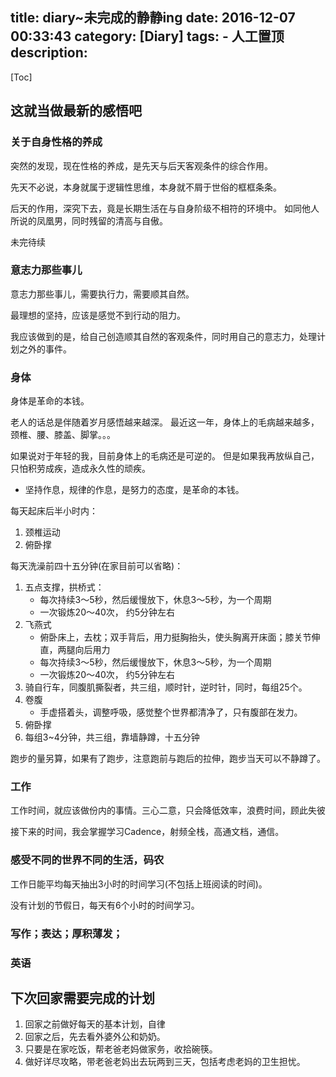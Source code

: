title: diary~未完成的静静ing
date: 2016-12-07 00:33:43
category: [Diary]
tags:
    - 人工置顶
description:
---
[Toc]

## 这就当做最新的感悟吧

### 关于自身性格的养成

突然的发现，现在性格的养成，是先天与后天客观条件的综合作用。

先天不必说，本身就属于逻辑性思维，本身就不屑于世俗的框框条条。

后天的作用，深究下去，竟是长期生活在与自身阶级不相符的环境中。
如同他人所说的凤凰男，同时残留的清高与自傲。

未完待续

### 意志力那些事儿

意志力那些事儿，需要执行力，需要顺其自然。

最理想的坚持，应该是感觉不到行动的阻力。

我应该做到的是，给自己创造顺其自然的客观条件，同时用自己的意志力，处理计划之外的事件。

### 身体

身体是革命的本钱。

老人的话总是伴随着岁月感悟越来越深。
最近这一年，身体上的毛病越来越多，颈椎、腰、膝盖、脚掌。。。

如果说对于年轻的我，目前身体上的毛病还是可逆的。
但是如果我再放纵自己，只怕积劳成疾，造成永久性的顽疾。

*   坚持作息，规律的作息，是努力的态度，是革命的本钱。

每天起床后半小时内：
1.  颈椎运动
2.  俯卧撑

每天洗澡前四十五分钟(在家目前可以省略)：
1.  五点支撑，拱桥式：
    *   每次持续3～5秒，然后缓慢放下，休息3～5秒，为一个周期
    *   一次锻炼20～40次， 约5分钟左右
2.  飞燕式 
    *   俯卧床上，去枕；双手背后，用力挺胸抬头，使头胸离开床面；膝关节伸直，两腿向后用力
    *   每次持续3～5秒，然后缓慢放下，休息3～5秒，为一个周期
    *   一次锻炼20～40次， 约5分钟左右
3.  骑自行车，同腹肌撕裂者，共三组，顺时针，逆时针，同时，每组25个。
4.  卷腹
    *   手虚搭着头，调整呼吸，感觉整个世界都清净了，只有腹部在发力。
5.  俯卧撑
6.  每组3~4分钟，共三组，靠墙静蹲，十五分钟

跑步的量另算，如果有了跑步，注意跑前与跑后的拉伸，跑步当天可以不静蹲了。

### 工作

工作时间，就应该做份内的事情。三心二意，只会降低效率，浪费时间，顾此失彼

接下来的时间，我会掌握学习Cadence，射频全栈，高通文档，通信。


### 感受不同的世界不同的生活，码农

工作日能平均每天抽出3小时的时间学习(不包括上班阅读的时间)。

没有计划的节假日，每天有6个小时的时间学习。

### 写作；表达；厚积薄发；


### 英语


## 下次回家需要完成的计划

1. 回家之前做好每天的基本计划，自律
2. 回家之后，先去看外婆外公和奶奶。
3. 只要是在家吃饭，帮老爸老妈做家务，收拾碗筷。
4. 做好详尽攻略，带老爸老妈出去玩两到三天，包括考虑老妈的卫生担忧。
